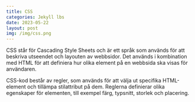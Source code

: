 ```yaml
---
title: CSS
categories: Jekyll lbs
date: 2023-05-22
layout: post
img: /img/css.png
---
```




CSS står för Cascading Style Sheets och är ett språk som används för att beskriva utseendet och layouten av webbsidor. Det används i kombination med HTML för att definiera hur olika element på en webbsida ska visas för användaren.

CSS-kod består av regler, som används för att välja ut specifika HTML-element och tillämpa stilattribut på dem. Reglerna definierar olika egenskaper för elementen, till exempel färg, typsnitt, storlek och placering.

